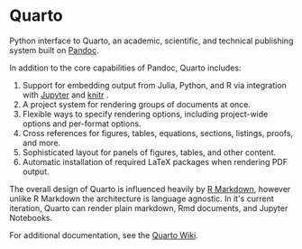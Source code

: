 # Quarto

Python interface to Quarto, an academic, scientific, and technical publishing system built on [Pandoc](https://pandoc.org).

In addition to the core capabilities of Pandoc, Quarto includes:

1.  Support for embedding output from Julia, Python, and R via integration with [Jupyter](https://jupyter.org/) and [knitr](https://yihui.org/knitr/) .
2.  A project system for rendering groups of documents at once.
3.  Flexible ways to specify rendering options, including project-wide options and per-format options.
4.  Cross references for figures, tables, equations, sections, listings, proofs, and more.
5.  Sophisticated layout for panels of figures, tables, and other content.
6.  Automatic installation of required LaTeX packages when rendering PDF output.

The overall design of Quarto is influenced heavily by [R Markdown](https://rmarkdown.rstudio.com/), however unlike R Markdown the architecture is language agnostic. In it's current iteration, Quarto can render plain markdown, Rmd documents, and Jupyter Notebooks.

For additional documentation, see the [Quarto Wiki](https://github.com/quarto-dev/quarto-cli/wiki).

